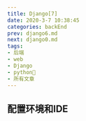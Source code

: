 ```yaml
---
title: Django[7]
date: 2020-3-7 10:38:45
categories: backEnd
prev: django6.md
next: django0.md
tags:
- 后端
- web
- Django
- python🐍
- 所有文章
---
```




<!-- more -->

## 配置环境和IDE

<Valine></Valine>
